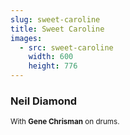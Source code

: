 ```yaml
---
slug: sweet-caroline
title: Sweet Caroline
images:
  - src: sweet-caroline
    width: 600
    height: 776
---
```

### Neil Diamond

<div data-player="4F_RCWVoL4s"></div>

<small>With **Gene Chrisman** on drums.</small>
